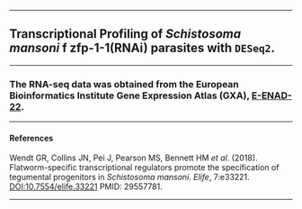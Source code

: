 ***
## Transcriptional Profiling of *Schistosoma mansoni* f zfp-1-1(RNAi) parasites with `DESeq2`. 
***
### The RNA-seq data was obtained from the European Bioinformatics Institute Gene Expression Atlas (GXA), [E-ENAD-22](https://www.ebi.ac.uk/gxa/experiments/E-ENAD-22/Supplementary%20Information).
***
#### References
Wendt GR, Collins JN, Pei J, Pearson MS, Bennett HM *et al*. (2018). Flatworm-specific transcriptional regulators promote the specification of tegumental progenitors in *Schistosoma mansoni*. *Elife*, 7:e33221. [DOI:10.7554/elife.33221](doi.org/10.7554/elife.33221) PMID: 29557781.
***
